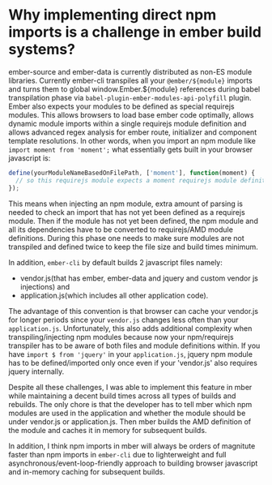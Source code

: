 # Why implementing direct npm imports is a challenge in ember build systems?

ember-source and ember-data is currently distributed as non-ES module libraries. Currently ember-cli transpiles all your `@ember/${module}` imports and turns them to global window.Ember.${module} references during babel transpilation phase via `babel-plugin-ember-modules-api-polyfill` plugin. Ember also expects your modules to be defined as special requirejs modules. This allows browsers to load base ember code optimally, allows dynamic module imports within a single requirejs module definition and allows advanced regex analysis for ember route, initializer and component template resolutions. In other words, when you import an npm module like `import moment from 'moment';` what essentially gets built in your browser javascript is:

```js
define(yourModuleNameBasedOnFilePath, ['moment'], function(moment) {
  // so this requirejs module expects a moment requirejs module definition
});
```

This means when injecting an npm module, extra amount of parsing is needed to check an import that has not yet been defined as a requirejs module. Then if the module has not yet been defined, the npm module and all its dependencies have to be converted to requirejs/AMD module definitions. During this phase one needs to make sure modules are not transpiled and defined twice to keep the file size and build times minimum.

In addition, `ember-cli` by default builds 2 javascript files namely:
- vendor.js(that has ember, ember-data and jquery and custom vendor js injections) and
- application.js(which includes all other application code).

The advantage of this convention is that browser can cache your vendor.js for longer periods since your `vendor.js` changes less often than your `application.js`. Unfortunately, this also adds additional complexity when transpiling/injecting npm modules because now your npm/requirejs transpiler has to be aware of both files and module definitions within. If you have `import $ from 'jquery'` in your `application.js`, jquery npm module has to be defined/imported only once even if your 'vendor.js' also requires jquery internally.

Despite all these challenges, I was able to implement this feature in mber while maintaining a decent build times across all types of builds and rebuilds. The only chore is that the developer has to tell mber which npm modules are used in the application and whether the module should be under vendor.js or application.js. Then mber builds the AMD definition of the module and caches it in memory for subsequent builds.

In addition, I think npm imports in mber will always be orders of magnitute faster than npm imports in `ember-cli` due to lighterweight and full asynchronous/event-loop-friendly approach to building browser javascript and in-memory caching for subsequent builds.
